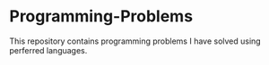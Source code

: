 # Programming-Problems

This repository contains programming problems I have solved using perferred languages.
